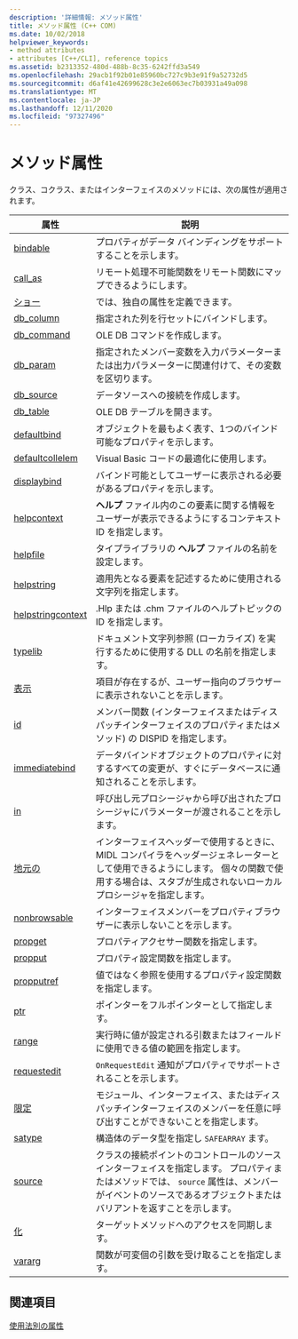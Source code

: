 ```yaml
---
description: '詳細情報: メソッド属性'
title: メソッド属性 (C++ COM)
ms.date: 10/02/2018
helpviewer_keywords:
- method attributes
- attributes [C++/CLI], reference topics
ms.assetid: b2313352-480d-488b-8c35-6242ffd3a549
ms.openlocfilehash: 29acb1f92b01e85960bc727c9b3e91f9a52732d5
ms.sourcegitcommit: d6af41e42699628c3e2e6063ec7b03931a49a098
ms.translationtype: MT
ms.contentlocale: ja-JP
ms.lasthandoff: 12/11/2020
ms.locfileid: "97327496"
---
```

# <a name="method-attributes"></a>メソッド属性

クラス、コクラス、またはインターフェイスのメソッドには、次の属性が適用されます。

|属性|説明|
|---------------|-----------------|
|[bindable](bindable.md)|プロパティがデータ バインディングをサポートすることを示します。|
|[call_as](call-as.md)|リモート処理不可能関数をリモート関数にマップできるようにします。|
|[ショー](custom-cpp.md)|では、独自の属性を定義できます。|
|[db_column](db-column.md)|指定された列を行セットにバインドします。|
|[db_command](db-command.md)|OLE DB コマンドを作成します。|
|[db_param](db-param.md)|指定されたメンバー変数を入力パラメーターまたは出力パラメーターに関連付けて、その変数を区切ります。|
|[db_source](db-source.md)|データソースへの接続を作成します。|
|[db_table](db-table.md)|OLE DB テーブルを開きます。|
|[defaultbind](defaultbind.md)|オブジェクトを最もよく表す、1つのバインド可能なプロパティを示します。|
|[defaultcollelem](defaultcollelem.md)|Visual Basic コードの最適化に使用します。|
|[displaybind](displaybind.md)|バインド可能としてユーザーに表示される必要があるプロパティを示します。|
|[helpcontext](helpcontext.md)|**ヘルプ** ファイル内のこの要素に関する情報をユーザーが表示できるようにするコンテキスト ID を指定します。|
|[helpfile](helpfile.md)|タイプライブラリの **ヘルプ** ファイルの名前を設定します。|
|[helpstring](helpstring.md)|適用先となる要素を記述するために使用される文字列を指定します。|
|[helpstringcontext](helpstringcontext.md)|.Hlp または .chm ファイルのヘルプトピックの ID を指定します。|
|[typelib](helpstringdll.md)|ドキュメント文字列参照 (ローカライズ) を実行するために使用する DLL の名前を指定します。|
|[表示](hidden.md)|項目が存在するが、ユーザー指向のブラウザーに表示されないことを示します。|
|[id](id.md)|メンバー関数 (インターフェイスまたはディスパッチインターフェイスのプロパティまたはメソッド) の DISPID を指定します。|
|[immediatebind](immediatebind.md)|データバインドオブジェクトのプロパティに対するすべての変更が、すぐにデータベースに通知されることを示します。|
|[in](in-cpp.md)|呼び出し元プロシージャから呼び出されたプロシージャにパラメーターが渡されることを示します。|
|[地元の](local-cpp.md)|インターフェイスヘッダーで使用するときに、MIDL コンパイラをヘッダージェネレーターとして使用できるようにします。 個々の関数で使用する場合は、スタブが生成されないローカルプロシージャを指定します。|
|[nonbrowsable](nonbrowsable.md)|インターフェイスメンバーをプロパティブラウザーに表示しないことを示します。|
|[propget](propget.md)|プロパティアクセサー関数を指定します。|
|[propput](propput.md)|プロパティ設定関数を指定します。|
|[propputref](propputref.md)|値ではなく参照を使用するプロパティ設定関数を指定します。|
|[ptr](ptr.md)|ポインターをフルポインターとして指定します。|
|[range](range-cpp.md)|実行時に値が設定される引数またはフィールドに使用できる値の範囲を指定します。|
|[requestedit](requestedit.md)|`OnRequestEdit` 通知がプロパティでサポートされることを示します。|
|[限定](restricted.md)|モジュール、インターフェイス、またはディスパッチインターフェイスのメンバーを任意に呼び出すことができないことを指定します。|
|[satype](satype.md)|構造体のデータ型を指定し `SAFEARRAY` ます。|
|[source](source-cpp.md)|クラスの接続ポイントのコントロールのソースインターフェイスを指定します。 プロパティまたはメソッドでは、 `source` 属性は、メンバーがイベントのソースであるオブジェクトまたはバリアントを返すことを示します。|
|[化](synchronize.md)|ターゲットメソッドへのアクセスを同期します。|
|[vararg](vararg.md)|関数が可変個の引数を受け取ることを指定します。|

## <a name="see-also"></a>関連項目

[使用法別の属性](attributes-by-usage.md)
